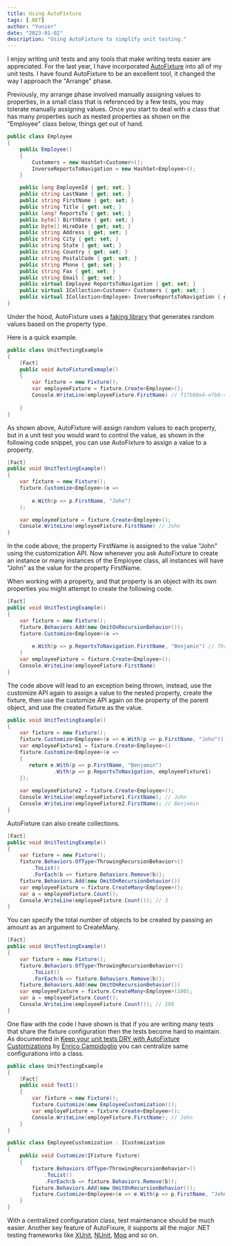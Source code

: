 ```yaml
---
title: Using AutoFixture
tags: [.NET]
author: "Yunier"
date: "2023-01-02"
description: "Using AutoFixture to simplify unit testing."
---
```


I enjoy writing unit tests and any tools that make writing tests easier are appreciated. For the last year, I have incorporated [AutoFixture](https://github.com/AutoFixture/AutoFixture/) into all of my unit tests. I have found AutoFixture to be an excellent tool, it changed the way I approach the "Arrange" phase. 

Previously, my arrange phase involved manually assigning values to properties, in a small class that is referenced by a few tests, you may tolerate manually assigning values. Once you start to deal with a class that has many properties such as nested properties as shown on the "Employee" class below, things get out of hand.

```c#
public class Employee
{
    public Employee()
    {
        Customers = new HashSet<Customer>();
        InverseReportsToNavigation = new HashSet<Employee>();
    }

    public long EmployeeId { get; set; }
    public string LastName { get; set; }
    public string FirstName { get; set; }
    public string Title { get; set; }
    public long? ReportsTo { get; set; }
    public byte[] BirthDate { get; set; }
    public byte[] HireDate { get; set; }
    public string Address { get; set; }
    public string City { get; set; }
    public string State { get; set; }
    public string Country { get; set; }
    public string PostalCode { get; set; }
    public string Phone { get; set; }
    public string Fax { get; set; }
    public string Email { get; set; }
    public virtual Employee ReportsToNavigation { get; set; }
    public virtual ICollection<Customer> Customers { get; set; }
    public virtual ICollection<Employee> InverseReportsToNavigation { get; set; }
}
```

Under the hood, AutoFixture uses a [faking library](https://github.com/fsprojects/FAKE) that generates random values based on the property type.

Here is a quick example.

```c#
public class UnitTestingExample
{
    [Fact]
    public void AutoFixtureExmaple()
    {
        var fixture = new Fixture();
        var employeeFixture = fixture.Create<Employee>();
        Console.WriteLine(employeeFixture.FirstName) // f17b08e4-efb0-40b8-9b6b-c937d8032c8c
        
    }
}
```

As shown above, AutoFixture will assign random values to each property, but in a unit test you would want to control the value, as shown in the following code snippet, you can use AutoFixture to assign a value to a property. 

```c#
[Fact]
public void UnitTestingExample()
{
    var fixture = new Fixture();
    fixture.Customize<Employee>(e =>
    
        e.With(p => p.FirstName, "John")
    );

    var employeeFixture = fixture.Create<Employee>();
    Console.WriteLine(employeeFixture.FirstName) // John
}
```

In the code above, the property FirstName is assigned to the value "John" using the customization API. Now whenever you ask AutoFixture to create an instance or many instances of the Employee class, all instances will have "John" as the value for the property FirstName. 

When working with a property, and that property is an object with its own properties you might attempt to create the following code.

```c#
[Fact]
public void UnitTestingExample()
{
    var fixture = new Fixture();
    fixture.Behaviors.Add(new OmitOnRecursionBehavior());
    fixture.Customize<Employee>(e =>
    
        e.With(p => p.ReportsToNavigation.FirstName, "Benjamin") // Throws an exception.
    )
    var employeeFixture = fixture.Create<Employee>();
    Console.WriteLine(employeeFixture.FirstName)
}
```

The code above will lead to an exception being thrown, instead, use the customize API again to assign a value to the nested property, create the fixture, then use the customize API again on the property of the parent object, and use the created fixture as the value. 

```c#
public void UnitTestingExample()
{
    var fixture = new Fixture();
    fixture.Customize<Employee>(e => e.With(p => p.FirstName, "John"));
    var employeeFixture1 = fixture.Create<Employee>()
    fixture.Customize<Employee>(e =>
    {
       return e.With(p => p.FirstName, "Benjamin")
               .With(p => p.ReportsToNavigation, employeeFixture1)
    });
    
    var employeeFixture2 = fixture.Create<Employee>();
    Console.WriteLine(employeeFixture1.FirstName); // John 
    Console.WriteLine(employeeFixture2.FirstName); // Benjamin
}
```

AutoFixture can also create collections. 

```c#
[Fact]
public void UnitTestingExample()
{
    var fixture = new Fixture();
    fixture.Behaviors.OfType<ThrowingRecursionBehavior>()
        .ToList()
        .ForEach(b => fixture.Behaviors.Remove(b));
    fixture.Behaviors.Add(new OmitOnRecursionBehavior())
    var employeeFixture = fixture.CreateMany<Employee>();
    var a = employeeFixture.Count();
    Console.WriteLine(employeeFixture.Count()); // 3
}
```

You can specify the total number of objects to be created by passing an amount as an argument to CreateMany.

```c#
[Fact]
public void UnitTestingExample()
{
    var fixture = new Fixture();
    fixture.Behaviors.OfType<ThrowingRecursionBehavior>()
        .ToList()
        .ForEach(b => fixture.Behaviors.Remove(b));
    fixture.Behaviors.Add(new OmitOnRecursionBehavior())
    var employeeFixture = fixture.CreateMany<Employee>(100);
    var a = employeeFixture.Count();
    Console.WriteLine(employeeFixture.Count()); // 100
}
```

One flaw with the code I have shown is that if you are writing many tests that share the fixture configuration then the tests become hard to maintain. As documented in [Keep your unit tests DRY with AutoFixture Customizations](https://megakemp.com/2011/12/15/keep-your-unit-tests-dry-with-autofixture-customizations/) by [Enrico Campidoglio](https://megakemp.com/about/) you can centralize same configurations into a class.


```c#
public class UnitTestingExample
{
    [Fact]
    public void Test1()
    {
        var fixture = new Fixture();
        fixture.Customize(new EmployeeCustomization());
        var employeFixture = fixture.Create<Employee>();
        Console.WriteLine(employeFixture.FirstName); // John
    }
}

public class EmployeeCustomization : ICustomization
{
    public void Customize(IFixture fixture)
    {
        fixture.Behaviors.OfType<ThrowingRecursionBehavior>()
            .ToList()
            .ForEach(b => fixture.Behaviors.Remove(b));
        fixture.Behaviors.Add(new OmitOnRecursionBehavior());
        fixture.Customize<Employee>(e => e.With(p => p.FirstName, "John"));
    }
}
```

With a centralized configuration class, test maintenance should be much easier. Another key feature of AutoFixure, it supports all the major .NET testing frameworks like [XUnit](https://xunit.net/), [NUnit](https://nunit.org/), [Moq](https://github.com/moq/moq) and so on.

